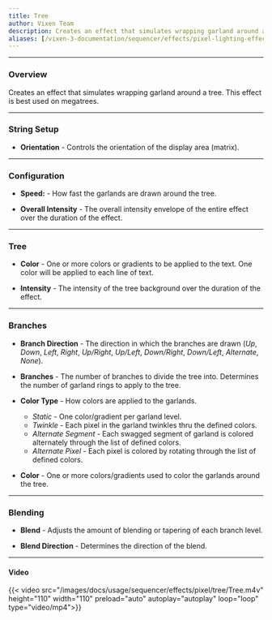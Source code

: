 ```yaml
---
title: Tree
author: Vixen Team
description: Creates an effect that simulates wrapping garland around a tree.
aliases: [/vixen-3-documentation/sequencer/effects/pixel-lighting-effects/spirograph/]
---
```


---

### Overview

Creates an effect that simulates wrapping garland around a tree.
This effect is best used on megatrees.

---

### String Setup
    
  * **Orientation** - Controls the orientation of the display area (matrix).
---

### Configuration

* **Speed:** - How fast the garlands are drawn around the tree.

* **Overall Intensity** - The overall intensity envelope of the entire effect over the duration of the effect.

---

### Tree

* **Color** - One or more colors or gradients to be applied to the text. One color will be applied to each line of text.

* **Intensity** - The intensity of the tree background over the duration of the effect.

---

### Branches

* **Branch Direction** - The direction in which the branches are drawn (_Up_, _Down_, _Left_, _Right_, _Up/Right_, _Up/Left_, _Down/Right_, _Down/Left_, _Alternate_, _None_).

* **Branches** - The number of branches to divide the tree into.  Determines the number of garland rings to apply to the tree.

* **Color Type** - How colors are applied to the garlands.  
    * _Static_ - One color/gradient per garland level.
    * _Twinkle_ - Each pixel in the garland twinkles thru the defined colors.
    * _Alternate Segment_ - Each swagged segment of garland is colored alternately through the list of defined colors.  
    * _Alternate Pixel_ - Each pixel is colored by rotating through the list of defined colors.

* **Color** - One or more colors/gradients used to color the garlands around the tree.

---

### Blending

* **Blend** - Adjusts the amount of blending or tapering of each branch level.

* **Blend Direction** - Determines the direction of the blend.

---

#### Video

{{< video src="/images/docs/usage/sequencer/effects/pixel/tree/Tree.m4v" height="110" width="110" preload="auto" autoplay="autoplay" loop="loop" type="video/mp4">}}
